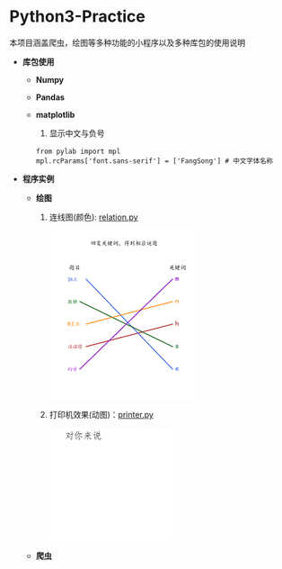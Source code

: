 # Python3-Practice
本项目涵盖爬虫，绘图等多种功能的小程序以及多种库包的使用说明

*  **库包使用**

    + **Numpy**
    
    + **Pandas**
    
    + **matplotlib**
    
        1. 显示中文与负号
          
          from pylab import mpl 
          mpl.rcParams['font.sans-serif'] = ['FangSong'] # 中文字体名称
    


*  **程序实例**

    + **绘图**
    
       1. 连线图(颜色): [relation.py](https://github.com/Anfany/Python3-Practice/blob/master/relation.py)
       
          ![image](https://github.com/Anfany/Python3-Practice/blob/master/puzzle.png)
    
       2. 打印机效果(动图)：[printer.py](https://github.com/Anfany/Python3-Practice/blob/master/printer.py)
          
          ![image](https://github.com/Anfany/Python3-Practice/blob/master/anfany.gif)
    
    
    
    + **爬虫**
    

